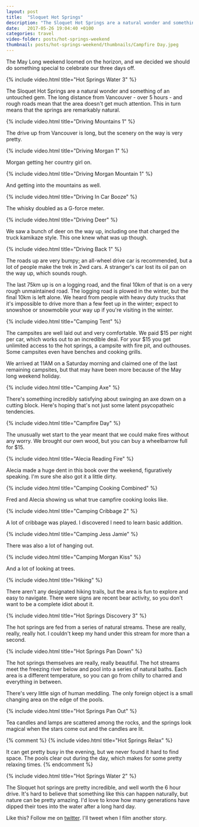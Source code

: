 ```yaml
---
layout: post
title:  "Sloquet Hot Springs"
description: "The Sloquet Hot Springs are a natural wonder and something of an untouched gem. The long distance from Vancouver - over 5 hours - and rough roads mean that the area doesn't get much attention. This in turn means that the springs are remarkably natural. With a long weekend ahead of us, we decided to check them out."
date:   2017-05-26 19:04:40 +0100
categories: travel
video-folder: posts/hot-springs-weekend
thumbnail: posts/hot-springs-weekend/thumbnails/Campfire Day.jpeg
---
```


The May Long weekend loomed on the horizon, and we decided we should do something special to celebrate our three days off. 

{% include video.html title="Hot Springs Water 3" %}

The Sloquet Hot Springs are a natural wonder and something of an untouched gem. The long distance from Vancouver - over 5 hours - and rough roads mean that the area doesn't get much attention. This in turn means that the springs are remarkably natural.

{% include video.html title="Driving Mountains 1" %}

The drive up from Vancouver is long, but the scenery on the way is very pretty.

{% include video.html title="Driving Morgan 1" %}

Morgan getting her country girl on.

{% include video.html title="Driving Morgan Mountain 1" %}

And getting into the mountains as well.

{% include video.html title="Driving In Car Booze" %}

The whisky doubled as a G-force meter.

{% include video.html title="Driving Deer" %}

We saw a bunch of deer on the way up, including one that charged the truck kamikaze style. This one knew what was up though.

{% include video.html title="Driving Back 1" %}

The roads up are very bumpy; an all-wheel drive car is recommended, but a lot of people make the trek in 2wd cars. A stranger's car lost its oil pan on the way up, which sounds rough.

The last 75km up is on a logging road, and the final 10km of that is on a very rough unmaintained road. The logging road is plowed in the winter, but the final 10km is left alone. We heard from people with heavy duty trucks that it's impossible to drive more than a few feet up in the winter; expect to snowshoe or snowmobile your way up if you're visiting in the winter.

{% include video.html title="Camping Tent" %}

The campsites are well laid out and very comfortable. We paid $15 per night per car, which works out to an incredible deal. For your $15 you get unlimited access to the hot springs, a campsite with fire pit, and outhouses. Some campsites even have benches and cooking grills.

We arrived at 11AM on a Saturday morning and claimed one of the last remaining campsites, but that may have been more because of the May long weekend holiday.

{% include video.html title="Camping Axe" %}

There's something incredibly satisfying about swinging an axe down on a cutting block. Here's hoping that's not just some latent psycopatheic tendencies.

{% include video.html title="Campfire Day" %}

The unusually wet start to the year meant that we could make fires without any worry. We brought our own wood, but you can buy a wheelbarrow full for $15.

{% include video.html title="Alecia Reading Fire" %}

Alecia made a huge dent in this book over the weekend, figuratively speaking. I'm sure she also got it a little dirty.

{% include video.html title="Camping Cooking Combined" %}

Fred and Alecia showing us what true campfire cooking looks like.

{% include video.html title="Camping Cribbage 2" %}

A lot of cribbage was played. I discovered I need to learn basic addition.

{% include video.html title="Camping Jess Jamie" %}

There was also a lot of hanging out.

{% include video.html title="Camping Morgan Kiss" %}

And a lot of looking at trees.

{% include video.html title="Hiking" %}

There aren't any designated hiking trails, but the area is fun to explore and easy to navigate. There were signs are recent bear activity, so you don't want to be a complete idiot about it.

{% include video.html title="Hot Springs Discovery 3" %}

The hot springs are fed from a series of natural streams. These are really, really, really hot. I couldn't keep my hand under this stream for more than a second.

{% include video.html title="Hot Springs Pan Down" %}

The hot springs themselves are really, really beautiful. The hot streams meet the freezing river below and pool into a series of natural baths. Each area is a different temperature, so you can go from chilly to charred and everything in between.

There's very little sign of human meddling. The only foreign object is a small changing area on the edge of the pools.

{% include video.html title="Hot Springs Pan Out" %}

Tea candles and lamps are scattered among the rocks, and the springs look magical when the stars come out and the candles are lit.

{% comment %}
{% include video.html title="Hot Springs Relax" %}

It can get pretty busy in the evening, but we never found it hard to find space. The pools clear out during the day, which makes for some pretty relaxing times.
{% endcomment %}

{% include video.html title="Hot Springs Water 2" %}

The Sloquet hot springs are pretty incredible, and well worth the 6 hour drive. It's hard to believe that something like this can happen naturally, but nature can be pretty amazing. I'd love to know how many generations have dipped their toes into the water after a long hard day.

Like this? Follow me on [twitter](https://twitter.com/jmskopek). I'll tweet when I film another story.

